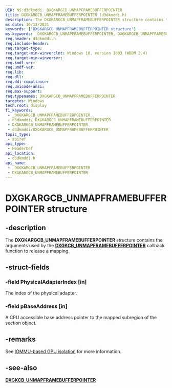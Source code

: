 ```yaml
---
UID: NS:d3dkmddi._DXGKARGCB_UNMAPFRAMEBUFFERPOINTER
title: DXGKARGCB_UNMAPFRAMEBUFFERPOINTER (d3dkmddi.h)
description: The DXGKARGCB_UNMAPFRAMEBUFFERPOINTER structure contains the arguments used by the DXGKCB_UNMAPFRAMEBUFFERPOINTER callback function to release a mapping.
ms.date: 10/13/2021
keywords: ["DXGKARGCB_UNMAPFRAMEBUFFERPOINTER structure"]
ms.keywords: _DXGKARGCB_UNMAPFRAMEBUFFERPOINTER, DXGKARGCB_UNMAPFRAMEBUFFERPOINTER,
req.header: d3dkmddi.h
req.include-header: 
req.target-type: 
req.target-min-winverclnt: Windows 10, version 1803 (WDDM 2.4)
req.target-min-winversvr: 
req.kmdf-ver: 
req.umdf-ver: 
req.lib: 
req.dll: 
req.ddi-compliance: 
req.unicode-ansi: 
req.max-support: 
req.typenames: DXGKARGCB_UNMAPFRAMEBUFFERPOINTER
targetos: Windows
tech.root: display
f1_keywords:
 - _DXGKARGCB_UNMAPFRAMEBUFFERPOINTER
 - d3dkmddi/_DXGKARGCB_UNMAPFRAMEBUFFERPOINTER
 - DXGKARGCB_UNMAPFRAMEBUFFERPOINTER
 - d3dkmddi/DXGKARGCB_UNMAPFRAMEBUFFERPOINTER
topic_type:
 - apiref
api_type:
 - HeaderDef
api_location:
 - d3dkmddi.h
api_name:
 - _DXGKARGCB_UNMAPFRAMEBUFFERPOINTER
 - DXGKARGCB_UNMAPFRAMEBUFFERPOINTER
---
```


# DXGKARGCB_UNMAPFRAMEBUFFERPOINTER structure

## -description

The **DXGKARGCB_UNMAPFRAMEBUFFERPOINTER** structure contains the arguments used by the [**DXGKCB_UNMAPFRAMEBUFFERPOINTER**](nc-d3dkmddi-dxgkcb_unmapframebufferpointer.md) callback function to release a mapping.

## -struct-fields

### -field PhysicalAdapterIndex [in]

The index of the physical adapter.

### -field pBaseAddress [in]

A CPU accessible base address pointer to the mapped subregion of the section object.

## -remarks

See [IOMMU-based GPU isolation](/windows-hardware/drivers/display/iommu-based-gpu-isolation) for more information.

## -see-also

[**DXGKCB_UNMAPFRAMEBUFFERPOINTER**](nc-d3dkmddi-dxgkcb_unmapframebufferpointer.md)
